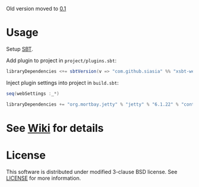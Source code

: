 Old version moved to [0.1](https://github.com/siasia/xsbt-web-plugin/tree/0.1)

# Usage

Setup [SBT](http://github.com/harrah/xsbt/).

Add plugin to project in `project/plugins.sbt`:

```scala
libraryDependencies <+= sbtVersion(v => "com.github.siasia" %% "xsbt-web-plugin" % (v+"-0.2.10"))
```

Inject plugin settings into project in `build.sbt`:

```scala
seq(webSettings :_*)

libraryDependencies += "org.mortbay.jetty" % "jetty" % "6.1.22" % "container"
```
		
# See [Wiki](http://github.com/siasia/xsbt-web-plugin/wiki/) for details

# License
This software is distributed under modified 3-clause BSD license. See [LICENSE](https://github.com/siasia/xsbt-web-plugin/blob/master/LICENSE) for more information.

